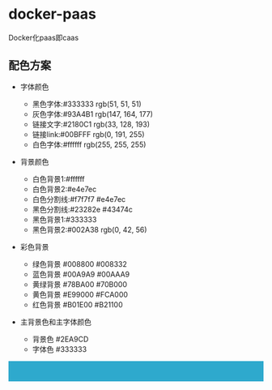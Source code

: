 # docker-paas
Docker化paas即caas

## 配色方案

- 字体颜色

  - 黑色字体:#333333 rgb(51, 51, 51)
  - 灰色字体:#93A4B1 rgb(147, 164, 177)
  - 链接文字:#2180C1 rgb(33, 128, 193)
  - 链接link:#00BFFF rgb(0, 191, 255)
  - 白色字体:#ffffff rgb(255, 255, 255)

- 背景颜色

  - 白色背景1:#ffffff
  - 白色背景2:#e4e7ec
  - 白色分割线:#f7f7f7 #e4e7ec
  - 黑色分割线:#23282e #43474c
  - 黑色背景1:#333333
  - 黑色背景2:#002A38 rgb(0, 42, 56)
  
- 彩色背景

  - 绿色背景 #008800 #008332
  - 蓝色背景 #00A9A9 #00AAA9
  - 黄绿背景 #78BA00 #70B000
  - 黄色背景 #E99000 #FCA000
  - 红色背景 #B01E00 #B21100
  
- 主背景色和主字体颜色

  - 背景色 #2EA9CD
  - 字体色 #333333
  
<div style="float:left;color:#333333;background-color:#2EA9CD;width:100%;height:40px;"></div>
  
  
  
  
